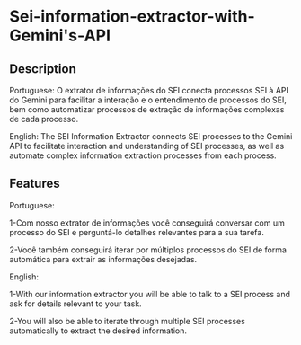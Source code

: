 # Sei-information-extractor-with-Gemini's-API

## Description
Portuguese: O extrator de informações do SEI conecta processos SEI à API do Gemini para facilitar a interação e o entendimento de processos do SEI, bem como automatizar processos de extração de informações complexas de cada processo.

English: The SEI Information Extractor connects SEI processes to the Gemini API to facilitate interaction and understanding of SEI processes, as well as automate complex information extraction processes from each process.

## Features
Portuguese:

1-Com nosso extrator de informações você conseguirá conversar com um processo do SEI e perguntá-lo detalhes relevantes para a sua tarefa.

2-Você também conseguirá iterar por múltiplos processos do SEI de forma automática para extrair as informações desejadas.


English:

1-With our information extractor you will be able to talk to a SEI process and ask for details relevant to your task.

2-You will also be able to iterate through multiple SEI processes automatically to extract the desired information.

